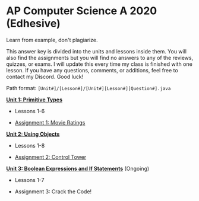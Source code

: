 # AP Computer Science A 2020 (Edhesive)
Learn from example, don't plagiarize.

This answer key is divided into the units and lessons inside them. You will also find the assignments but you will find no answers to any of the reviews, quizzes, or exams. I will update this every time my class is finished with one lesson. If you have any questions, comments, or additions, feel free to contact my Discord. Good luck!

Path format: `[Unit#]/[Lesson#]/[Unit#][Lesson#][Question#].java`

[**Unit 1: Primitive Types**](https://github.com/mapoztate/apcsa2020/blob/master/unit1/)

  - Lessons 1-6

  - [Assignment 1: Movie Ratings](https://github.com/mapoztate/apcsa2020/blob/master/unit1/U1_Assignment.java)

[**Unit 2: Using Objects**](https://github.com/mapoztate/apcsa2020/blob/master/unit2/)

 - Lessons 1-8

 - [Assignment 2: Control Tower](https://github.com/mapoztate/apcsa2020/blob/master/unit1/U2_Assignment.java)

[**Unit 3: Boolean Expressions and If Statements**](https://github.com/mapoztate/apcsa2020/blob/master/unit3/) (Ongoing)

 - Lessons 1-7

 - Assignment 3: Crack the Code!
